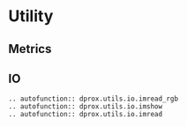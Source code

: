 # Utility

## Metrics




## IO

```{eval-rst}
.. autofunction:: dprox.utils.io.imread_rgb
.. autofunction:: dprox.utils.io.imshow
.. autofunction:: dprox.utils.io.imread
```